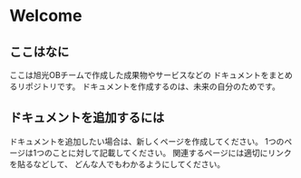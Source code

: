# Welcome

## ここはなに

ここは旭光OBチームで作成した成果物やサービスなどの
ドキュメントをまとめるリポジトリです。
ドキュメントを作成するのは、未来の自分のためです。


## ドキュメントを追加するには

ドキュメントを追加したい場合は、新しくページを作成してください。
1つのページは1つのことに対して記載してください。
関連するページには適切にリンクを貼るなどして、
どんな人でもわかるようにしてください。


